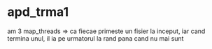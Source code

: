 # apd_trma1

am 3 map_threads => ca fiecae primeste un fisier la inceput, iar cand termina unul, il ia pe urmatorul la rand pana cand nu mai sunt
